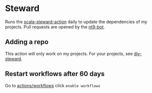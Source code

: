 # Steward

Runs the [scala-steward-action](https://github.com/scala-steward-org/scala-steward-action) daily to update the dependencies of my projects.  Pull requests are opened by the [nt9-bot](https://github.com/apps/nt9-bot).

## Adding a repo

This action will only work on my projects.  For your projects, see [diy-steward](https://github.com/armanbilge/diy-steward/).

## Restart workflows after 60 days

Go to [actions/workflows](https://github.com/lenguyenthanh/steward/actions/workflows/steward.yml) click `enable workflows`
